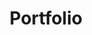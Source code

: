 ---
title: Portfolio
layout: collection
permalink: /portfolio/
collection: portfolio
entries_layout: grid
classes: wide
sort_order: reverse
---